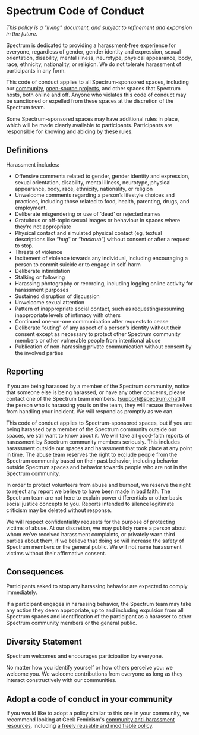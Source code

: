 # Spectrum Code of Conduct

*This policy is a "living" document, and subject to refinement and expansion in the future.*

Spectrum is dedicated to providing a harassment-free experience for everyone, regardless of gender, gender identity and expression, sexual orientation, disability, mental illness, neurotype, physical appearance, body, race, ethnicity, nationality, or religion. We do not tolerate harassment of participants in any form.

This code of conduct applies to all Spectrum-sponsored spaces, including our [community](https://spectrum.chat), [open-source projects](https://github.com/withspectrum), and other spaces that Spectrum hosts, both online and off. Anyone who violates this code of conduct may be sanctioned or expelled from these spaces at the discretion of the Spectrum team.

Some Spectrum-sponsored spaces may have additional rules in place, which will be made clearly available to participants. Participants are responsible for knowing and abiding by these rules.


## Definitions

Harassment includes:

* Offensive comments related to gender, gender identity and expression, sexual orientation, disability, mental illness, neurotype, physical appearance, body, race, ethnicity, nationality, or religion
* Unwelcome comments regarding a person’s lifestyle choices and practices, including those related to food, health, parenting, drugs, and employment.
* Deliberate misgendering or use of ‘dead’ or rejected names
* Gratuitous or off-topic sexual images or behaviour  in spaces where they’re not appropriate
* Physical contact and simulated physical contact (eg, textual descriptions like “*hug*” or “*backrub*”) without consent or after a request to stop.
* Threats of violence
* Incitement of violence towards any individual, including encouraging a person to commit suicide or to engage in self-harm
* Deliberate intimidation
* Stalking or following
* Harassing photography or recording, including logging online activity for harassment purposes
* Sustained disruption of discussion
* Unwelcome sexual attention
* Pattern of inappropriate social contact, such as requesting/assuming inappropriate levels of intimacy with others
* Continued one-on-one communication after requests to cease
* Deliberate “outing” of any aspect of a person’s identity without their consent except as necessary to protect other Spectrum community members or other vulnerable people from intentional abuse
* Publication of non-harassing private communication without consent by the involved parties


## Reporting

If you are being harassed by a member of the Spectrum community, notice that someone else is being harassed, or have any other concerns, please contact one of the Spectrum team members. (support@spectrum.chat) If the person who is harassing you is on the team, they will recuse themselves from handling your incident. We will respond as promptly as we can.

This code of conduct applies to Spectrum-sponsored spaces, but if you are being harassed by a member of the Spectrum community outside our spaces, we still want to know about it. We will take all good-faith reports of harassment by Spectrum community members seriously. This includes harassment outside our spaces and harassment that took place at any point in time. The abuse team reserves the right to exclude people from the Spectrum community based on their past behavior, including behavior outside Spectrum spaces and behavior towards people who are not in the Spectrum community.

In order to protect volunteers from abuse and burnout, we reserve the right to reject any report we believe to have been made in bad faith. The Spectrum team are not here to explain power differentials or other basic social justice concepts to you. Reports intended to silence legitimate criticism may be deleted without response.

We will respect confidentiality requests for the purpose of protecting victims of abuse. At our discretion, we may publicly name a person about whom we’ve received harassment complaints, or privately warn third parties about them, if we believe that doing so will increase the safety of Spectrum members or the general public. We will not name harassment victims without their affirmative consent.


## Consequences

Participants asked to stop any harassing behavior are expected to comply immediately.

If a participant engages in harassing behavior, the Spectrum team may take any action they deem appropriate, up to and including expulsion from all Spectrum spaces and identification of the participant as a harasser to other Spectrum community members or the general public.

## Diversity Statement

Spectrum welcomes and encourages participation by everyone.

No matter how you identify yourself or how others perceive you: we welcome you. We welcome contributions from everyone as long as they interact constructively with our communities.

## Adopt a code of conduct in your community

If you would like to adopt a policy similar to this one in your community, we recommend looking at Geek Feminism's [community anti-harassment resources](http://geekfeminism.wikia.com/wiki/Community_anti-harassment), including [a freely reusable and modifiable policy](http://geekfeminism.wikia.com/wiki/Community_anti-harassment/Policy).
